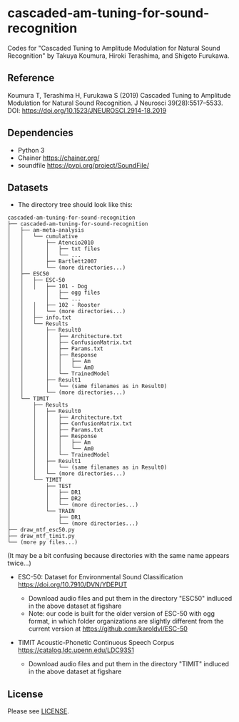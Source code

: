 # cascaded-am-tuning-for-sound-recognition
Codes for "Cascaded Tuning to Amplitude Modulation for Natural Sound Recognition" by Takuya Koumura, Hiroki Terashima, and Shigeto Furukawa.
## Reference
Koumura T, Terashima H, Furukawa S (2019) Cascaded Tuning to Amplitude Modulation for Natural Sound Recognition. J Neurosci 39(28):5517–5533. DOI: https://doi.org/10.1523/JNEUROSCI.2914-18.2019
## Dependencies
- Python 3
- Chainer https://chainer.org/
- soundfile https://pypi.org/project/SoundFile/
## Datasets


- The directory tree should look like this:
```
cascaded-am-tuning-for-sound-recognition
├── cascaded-am-tuning-for-sound-recognition
│   ├── am-meta-analysis
│   │   └── cumulative
│   │       ├── Atencio2010
│   │       │   ├── txt files
│   │       │   └── ...
│   │       ├── Bartlett2007
│   │       └── (more directories...)
│   ├── ESC50
│   │   ├── ESC-50
│   │   │   ├── 101 - Dog
│   │       │   ├── ogg files
│   │       │   └── ...
│   │   │   ├── 102 - Rooster
│   │   │   └── (more directories...)
│   │   ├── info.txt
│   │   └── Results
│   │       ├── Result0
│   │       │   ├── Architecture.txt
│   │       │   ├── ConfusionMatrix.txt
│   │       │   ├── Params.txt
│   │       │   ├── Response
│   │       │   │   ├── Am
│   │       │   │   └── Am0
│   │       │   └── TrainedModel
│   │       ├── Result1
│   │       │   └── (same filenames as in Result0)
│   │       └── (more directories...)
│   └── TIMIT
│       ├── Results
│       │   ├── Result0
│       │   │   ├── Architecture.txt
│       │   │   ├── ConfusionMatrix.txt
│       │   │   ├── Params.txt
│       │   │   ├── Response
│       │   │   │   ├── Am
│       │   │   │   └── Am0
│       │   │   └── TrainedModel
│       │   ├── Result1
│       │   │   └── (same filenames as in Result0)
│       │   └── (more directories...)
│       └── TIMIT
│           ├── TEST
│           │   ├── DR1
│           │   ├── DR2
│           │   └── (more directories...)
│           └── TRAIN
│               ├── DR1
│               └── (more directories...)
├── draw_mtf_esc50.py
├── draw_mtf_timit.py
└── (more py files...)
```
  (It may be a bit confusing because directories with the same name appears twice...)
  
- ESC-50: Dataset for Environmental Sound Classification https://doi.org/10.7910/DVN/YDEPUT
  - Download audio files and put them in the directory "ESC50" indluced in the above dataset at figshare
  - Note: our code is built for the older version of ESC-50 with ogg format, in which folder organizations are slightly different from the current version at https://github.com/karoldvl/ESC-50
  
- TIMIT Acoustic-Phonetic Continuous Speech Corpus https://catalog.ldc.upenn.edu/LDC93S1
  - Download audio files and put them in the directory "TIMIT" indluced in the above dataset at figshare
## License
Please see [LICENSE](https://github.com/cycentum/cascaded-am-tuning-for-sound-recognition/blob/master/LICENSE).
